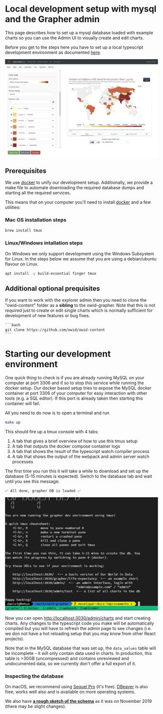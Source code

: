 # Local development setup with mysql and the Grapher admin

This page describes how to set up a mysql database loaded with example charts so you can use the Admin UI to visually create and edit charts.

Before you get to the steps here you have to set up a local typescript development environment as documented [here](local-typescript-setup.md).

![admin-ui](./screenshots/admin-ui.png)

## Prerequisites

We use [docker](https://www.docker.com/) to unify our development setup. Additionally, we provide a make file to automate downloading the required database dumps and starting all the required services.

This means that on your computer you'll need to install [docker](https://www.docker.com/) and a few utilities:

### Mac OS installation steps

```bash
brew install tmux
```

### Linux/Windows intallation steps

On Windows we only support development using the Windows Subsystem for Linux. In the steps below we assume that you are using a debian/ubuntu flavour on Linux.

```bash
apt install -y build-essential finger tmux
```

## Additional optional prequisites

If you want to work with the explorer admin then you need to clone the "owid-content" folder as a **sibling** to the owid-grapher. Note that this is not required just to create or edit single charts which is normally sufficient for development of new features or bug fixes.

    ```bash
    git clone https://github.com/owid/owid-content
    ```

# Starting our development environment

One quick thing to check is if you are already running MySQL on your computer at port 3306 and if so to stop this service while running the docker setup. Our docker based setup tries to expose the MySQL docker container at port 3306 of your computer for easy interaction with other tools (e.g. a SQL editor). If this port is already taken then starting this container will fail.

All you need to do now is to open a terminal and run

```bash
make up
```

This should fire up a tmux console with 4 tabs:

1. A tab that gives a brief overview of how to use this tmux setup
2. A tab that outputs the docker compose container logs
3. A tab that shows the result of the typescript watch compiler process
4. A tab that shows the output of the webpack and admin server watch processes

The first time you run this it will take a while to download and set up the database (5-15 minutes is expected). Switch to the database tab and wait until you see this message:

```
✅ All done, grapher DB is loaded ✅
```

![Terminal screenshot of the running system](./screenshots/tmux-setup.png)

Now you can open [http://localhost:3030/admin/charts](http://localhost:3030/admin/charts) and start creating charts. Any changes to the typescript code you make will be automatically compiled but you will have to refresh the admin page to see changes (i.e. we don not have a hot reloading setup that you may know from other React projects).

Note that in the MySQL database that was set up, the `data_values` table will be incomplete – it will only contain data used in charts. In production, this table is >30GB (uncompressed) and contains unreviewed and undocumented data, so we currently don't offer a full export of it.

### Inspecting the database

On macOS, we recommend using [Sequel Pro](http://www.sequelpro.com/) (it's free). [DBeaver](https://dbeaver.io/) is also free, works well also and is available on more operating systems.

We also have [**a rough sketch of the schema**](https://user-images.githubusercontent.com/1308115/64631358-d920e680-d3ee-11e9-90a7-b45d942a7259.png) as it was on November 2019 (there may be slight changes).

